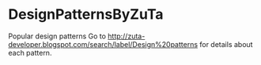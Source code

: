 DesignPatternsByZuTa
====================

Popular design patterns
Go to http://zuta-developer.blogspot.com/search/label/Design%20patterns for details about each pattern.

